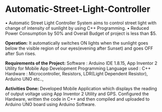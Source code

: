 # Automatic-Street-Light-Controller
• Automatic Street Light Controller System aims to control street light with change of intensity of sunlight by using C++ 
  Programming.
• Reduced Power Consumption by 50% and Overall Budget of project is less than $5.

**Operation:**
It automatically switches ON lights when the sunlight goes below the visible
region of our eyes(evening after Sunset) and goes OFF after Sun rises.

**Requirements of the Project:**
Software : Arduino IDE 1.8.15, App Inventor 2 Utility for Mobile App Development
Programming Language used : C++
Hardware : Microcontroller, Resistors, LDR(Light Dependent Resistor), Arduino UNO etc..,

**Activities Done:**
Developed Mobile Application which displays the reading of output voltage using App Inventor 2 Utility and GPS.
Configured the Hardware, written the code in C++ and then compiled and uploaded to Arduino UNO board using Arduino Software.
